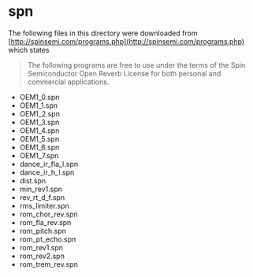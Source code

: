 # spn
The following files in this directory were downloaded from [http://spinsemi.com/programs.php](http://spinsemi.com/programs.php) which states
> The following programs are free to use under the terms of the Spin Semiconductor Open Reverb License for both personal and commercial applications.

- OEM1_0.spn
- OEM1_1.spn
- OEM1_2.spn
- OEM1_3.spn
- OEM1_4.spn
- OEM1_5.spn
- OEM1_6.spn
- OEM1_7.spn
- dance_ir_fla_l.spn
- dance_ir_h_l.spn
- dist.spn
- min_rev1.spn
- rev_rt_d_f.spn
- rms_limiter.spn
- rom_chor_rev.spn
- rom_fla_rev.spn
- rom_pitch.spn
- rom_pt_echo.spn
- rom_rev1.spn
- rom_rev2.spn
- rom_trem_rev.spn
